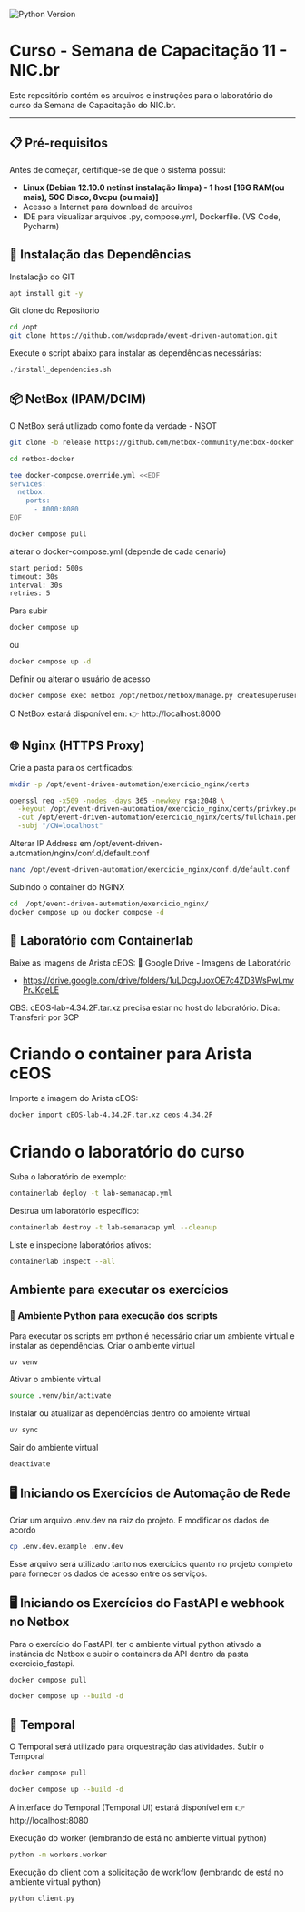 

![Python Version](https://img.shields.io/python/required-version-toml?tomlFilePath=http%3A%2F%2Fraw.githubusercontent.com%2Fwsdoprado%2Fevent-driven-automation%2Frefs%2Fheads%2Fmain%2Fpyproject.toml)

# Curso - Semana de Capacitação 11 - NIC.br

Este repositório contém os arquivos e instruções para o laboratório do curso da Semana de Capacitação do NIC.br.

---

## 📋 Pré-requisitos

Antes de começar, certifique-se de que o sistema possui:

- **Linux (Debian 12.10.0 netinst instalação limpa) - 1 host [16G RAM(ou mais), 50G Disco, 8vcpu (ou mais)]**
- Acesso a Internet para download de arquivos
- IDE para visualizar arquivos .py, compose.yml, Dockerfile. (VS Code, Pycharm)
  
## 🚀 Instalação das Dependências

Instalac̨ão do GIT

```bash
apt install git -y
```

Git clone do Repositorio

```bash
cd /opt
git clone https://github.com/wsdoprado/event-driven-automation.git
```

Execute o script abaixo para instalar as dependências necessárias:

```bash
./install_dependencies.sh
```

## 📦 NetBox (IPAM/DCIM)

O NetBox será utilizado como fonte da verdade - NSOT

```bash
git clone -b release https://github.com/netbox-community/netbox-docker.git
```
```bash
cd netbox-docker
```
```bash
tee docker-compose.override.yml <<EOF
services:
  netbox:
    ports:
      - 8000:8080
EOF
```
```bash
docker compose pull
```

alterar o docker-compose.yml (depende de cada cenario)

```bash
start_period: 500s
timeout: 30s
interval: 30s
retries: 5
```

Para subir
```bash
docker compose up
```
ou
```bash
docker compose up -d
```

Definir ou alterar o usuário de acesso
```bash
docker compose exec netbox /opt/netbox/netbox/manage.py createsuperuser
```

O NetBox estará disponível em:
👉 http://localhost:8000

## 🌐 Nginx (HTTPS Proxy)

Crie a pasta para os certificados:
```bash
mkdir -p /opt/event-driven-automation/exercicio_nginx/certs
```

```bash
openssl req -x509 -nodes -days 365 -newkey rsa:2048 \
  -keyout /opt/event-driven-automation/exercicio_nginx/certs/privkey.pem \
  -out /opt/event-driven-automation/exercicio_nginx/certs/fullchain.pem \
  -subj "/CN=localhost"
```

Alterar IP Address em /opt/event-driven-automation/nginx/conf.d/default.conf

```bash
nano /opt/event-driven-automation/exercicio_nginx/conf.d/default.conf
```

Subindo o container do NGINX
```bash
cd  /opt/event-driven-automation/exercicio_nginx/
docker compose up ou docker compose -d
```

## 🧪 Laboratório com Containerlab

Baixe as imagens de Arista cEOS:
📂 Google Drive - Imagens de Laboratório
 - https://drive.google.com/drive/folders/1uLDcgJuoxOE7c4ZD3WsPwLmvPrJKqeLE

OBS: cEOS-lab-4.34.2F.tar.xz precisa estar no host do laboratório.
Dica: Transferir por SCP

# Criando o container para Arista cEOS
Importe a imagem do Arista cEOS:
```bash
docker import cEOS-lab-4.34.2F.tar.xz ceos:4.34.2F
```

# Criando o laboratório do curso
Suba o laboratório de exemplo:
```bash
containerlab deploy -t lab-semanacap.yml
```

Destrua um laboratório específico:
```bash
containerlab destroy -t lab-semanacap.yml --cleanup
```

Liste e inspecione laboratórios ativos:
```bash
containerlab inspect --all
```


## Ambiente para executar os exercícios
### 🐍 Ambiente Python para execução dos scripts

Para executar os scripts em python é necessário criar um ambiente virtual e instalar as dependências.
Criar o ambiente virtual
```bash
uv venv
```
Ativar o ambiente virtual
```bash
source .venv/bin/activate
```
Instalar ou atualizar as dependências dentro do ambiente virtual
```bash
uv sync
```
Sair do ambiente virtual
```bash
deactivate
```

## 🖥️ Iniciando os Exercícios de Automação de Rede

Criar um arquivo .env.dev na raiz do projeto. E modificar os dados de acordo
```bash
cp .env.dev.example .env.dev
```
Esse arquivo será utilizado tanto nos exercícios quanto no projeto completo para fornecer os dados de acesso entre os serviços.

## 🖥️ Iniciando os Exercícios do FastAPI e webhook no Netbox
Para o exercício do FastAPI, ter o ambiente virtual python ativado a instância do Netbox
e subir o containers da API dentro da pasta exercicio_fastapi.
```bash
docker compose pull
```
```bash
docker compose up --build -d
```


## 🧩 Temporal

O Temporal será utilizado para orquestração das atividades.
Subir o Temporal
```bash
docker compose pull
```
```bash
docker compose up --build -d
```

A interface do Temporal (Temporal UI) estará disponível em 👉 http://localhost:8080

Execução do worker (lembrando de está no ambiente virtual python)

```bash
python -m workers.worker
```

Execução do client com a solicitação de workflow (lembrando de está no ambiente virtual python)

```bash
python client.py
```




  
